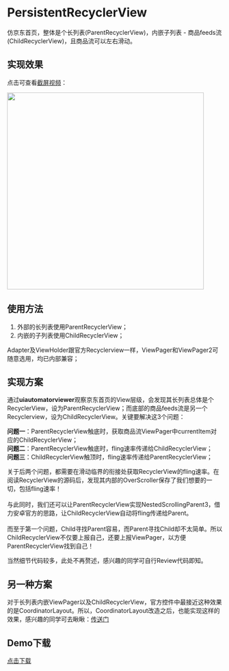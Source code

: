 # PersistentRecyclerView

仿京东首页，整体是个长列表(ParentRecyclerView)，内嵌子列表 - 商品feeds流(ChildRecyclerView)，且商品流可以左右滑动。

## 实现效果
点击可查看[截屏视频](http://sistone.top/capture/video.html?content=PersistentRecyclerView)：

<a href="http://sistone.top/capture/video.html?content=PersistentRecyclerView">
    <img src="https://stone225.oss-cn-hangzhou.aliyuncs.com/jingdong.jpg" width="460"/>
</a>

## 使用方法
1. 外部的长列表使用ParentRecyclerView；
2. 内嵌的子列表使用ChildRecyclerView；

Adapter及ViewHolder跟官方Recyclerview一样，ViewPager和ViewPager2可随意选用，均已内部兼容；

## 实现方案
通过<b>uiautomatorviewer</b>观察京东首页的View层级，会发现其长列表总体是个RecyclerView，设为ParentRecyclerView；而底部的商品feeds流是另一个Recyclerview，设为ChildRecyclerView。关键要解决这3个问题：

<b>问题一</b>：ParentRecyclerView触底时，获取商品流ViewPager中currentItem对应的ChildRecyclerView；<br/>
<b>问题二</b>：ParentRecyclerView触底时，fling速率传递给ChildRecyclerView；<br/>
<b>问题三</b>：ChildRecyclerView触顶时，fling速率传递给ParentRecyclerView；

关于后两个问题，都需要在滑动临界的衔接处获取RecyclerView的fling速率。在阅读RecyclerView的源码后，发现其内部的OverScroller保存了我们想要的一切，包括fling速率！<br/><br/>
与此同时，我们还可以让ParentRecyclerView实现NestedScrollingParent3，借力安卓官方的思路，让ChildRecyclerView自动将fling传递给Parent。<br/><br/>
而至于第一个问题，Child寻找Parent容易，而Parent寻找Child却不太简单。所以ChildRecyclerView不仅要上报自己，还要上报ViewPager，以方便ParentRecyclerView找到自己！

当然细节代码较多，此处不再赘述，感兴趣的同学可自行Review代码即知。

## 另一种方案
对于长列表内嵌ViewPager以及ChildRecyclerView，官方控件中最接近这种效果的是CoordinatorLayout。所以，CoordinatorLayout改造之后，也能实现这样的效果，感兴趣的同学可去瞅瞅：[传送门](https://github.com/xmuSistone/PersistentCoordinatorLayout)

## Demo下载
[点击下载](https://github.com/xmuSistone/PersistentRecyclerView/blob/master/PersistentRecyclerView.apk?raw=true)
